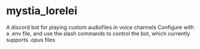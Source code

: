 # mystia_lorelei

A discord bot for playing custom audiofiles in voice channels
Configure with a .env file, and use the slash commands to control the bot, which currently supports .opus files
